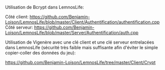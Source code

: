 Utilisation de Bcrypt dans LemnosLife:

Côté client: https://github.com/Benjamin-Loison/LemnosLife/blob/master/Client/Authentification/authentification.cpp  
Côté serveur: https://github.com/Benjamin-Loison/LemnosLife/blob/master/Server/Authentification/auth.cpp

Utilisation de Vigenère avec une clé client et une clé serveur entrelacées dans LemnosLife (sécurité très faible mais suffisante afin d'éviter le simple copier-coller des données du jeu):

https://github.com/Benjamin-Loison/LemnosLife/tree/master/Client/Crypt
